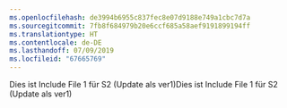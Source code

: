 ```yaml
---
ms.openlocfilehash: de3994b6955c837fec8e07d9188e749a1cbc7d7a
ms.sourcegitcommit: 7fb8f684979b20e6ccf685a58aef9191899194ff
ms.translationtype: HT
ms.contentlocale: de-DE
ms.lasthandoff: 07/09/2019
ms.locfileid: "67665769"
---
```

<span data-ttu-id="32f7c-101">Dies ist Include File 1 für S2 (Update als ver1)</span><span class="sxs-lookup"><span data-stu-id="32f7c-101">Dies ist Include File 1 für S2 (Update als ver1)</span></span>
